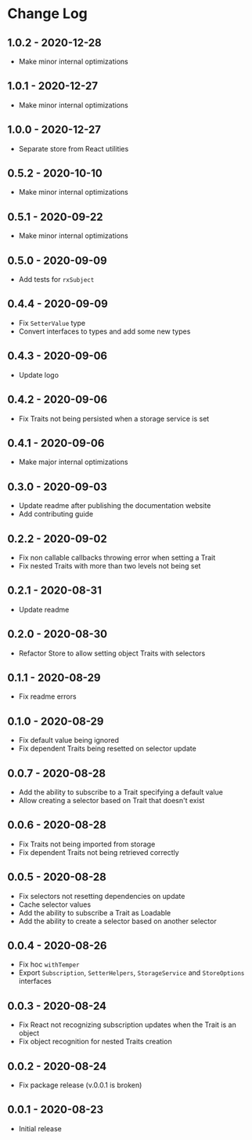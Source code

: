 # Change Log

## 1.0.2 - 2020-12-28

- Make minor internal optimizations

## 1.0.1 - 2020-12-27

- Make minor internal optimizations

## 1.0.0 - 2020-12-27

- Separate store from React utilities

## 0.5.2 - 2020-10-10

- Make minor internal optimizations

## 0.5.1 - 2020-09-22

- Make minor internal optimizations

## 0.5.0 - 2020-09-09

- Add tests for `rxSubject`

## 0.4.4 - 2020-09-09

- Fix `SetterValue` type
- Convert interfaces to types and add some new types

## 0.4.3 - 2020-09-06

- Update logo

## 0.4.2 - 2020-09-06

- Fix Traits not being persisted when a storage service is set

## 0.4.1 - 2020-09-06

- Make major internal optimizations

## 0.3.0 - 2020-09-03

- Update readme after publishing the documentation website
- Add contributing guide

## 0.2.2 - 2020-09-02

- Fix non callable callbacks throwing error when setting a Trait
- Fix nested Traits with more than two levels not being set

## 0.2.1 - 2020-08-31

- Update readme

## 0.2.0 - 2020-08-30

- Refactor Store to allow setting object Traits with selectors

## 0.1.1 - 2020-08-29

- Fix readme errors

## 0.1.0 - 2020-08-29

- Fix default value being ignored
- Fix dependent Traits being resetted on selector update

## 0.0.7 - 2020-08-28

- Add the ability to subscribe to a Trait specifying a default value
- Allow creating a selector based on Trait that doesn't exist

## 0.0.6 - 2020-08-28

- Fix Traits not being imported from storage
- Fix dependent Traits not being retrieved correctly

## 0.0.5 - 2020-08-28

- Fix selectors not resetting dependencies on update
- Cache selector values
- Add the ability to subscribe a Trait as Loadable
- Add the ability to create a selector based on another selector

## 0.0.4 - 2020-08-26

- Fix hoc `withTemper`
- Export `Subscription`, `SetterHelpers`, `StorageService` and `StoreOptions` interfaces

## 0.0.3 - 2020-08-24

- Fix React not recognizing subscription updates when the Trait is an object
- Fix object recognition for nested Traits creation

## 0.0.2 - 2020-08-24

- Fix package release (v.0.0.1 is broken)

## 0.0.1 - 2020-08-23

- Initial release

